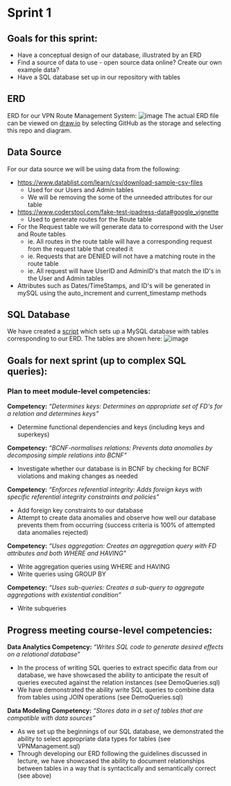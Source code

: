 # Sprint 1
## Goals for this sprint:
* Have a conceptual design of our database, illustrated by an ERD
* Find a source of data to use - open source data online? Create our own example data?
* Have a SQL database set up in our repository with tables

## ERD
ERD for our VPN Route Management System:
![image](https://github.com/macsyd/csc370-database-project/assets/91709747/0cffcc81-5e2d-4491-89d9-3666f121a2fa)
The actual ERD file can be viewed on [draw.io](draw.io) by selecting GitHub as the storage and selecting this repo and diagram.

## Data Source
For our data source we will be using data from the following:

- https://www.datablist.com/learn/csv/download-sample-csv-files
  - Used for our Users and Admin tables
  - We will be removing the some of the unneeded attributes for our table
- https://www.coderstool.com/fake-test-ipadress-data#google_vignette
  - Used to generate routes for the Route table
- For the Request table we will generate data to correspond with the User and Route tables
  - ie. All routes in the route table will have a corresponding request from the request table that created it
  - ie. Requests that are DENIED will not have a matching route in the route table
  - ie. All request will have UserID and AdminID's that match the ID's in the User and Admin tables
- Attributes such as Dates/TimeStamps, and ID's will be generated in mySQL using the auto_increment and current_timestamp methods

## SQL Database
We have created a [script](https://github.com/macsyd/csc370-database-project/blob/main/VPNManagement.sql) which sets up a MySQL database with tables corresponding to our ERD. The tables are shown here:
![image](https://github.com/macsyd/csc370-database-project/assets/91709747/7520c126-66f2-466f-b74d-51afed35e102)

## Goals for next sprint (up to complex SQL queries):
### Plan to meet module-level competencies:
**Competency:** *“Determines keys: Determines an appropriate set of FD's for a relation and determines keys”* <br>
+ Determine functional dependencies and keys (including keys and superkeys)

**Competency:** *“BCNF-normalises relations: Prevents data anomalies by decomposing simple relations into BCNF”* <br>
+ Investigate whether our database is in BCNF by checking for BCNF violations and making changes as needed

**Competency:** *“Enforces referential integrity: Adds foreign keys with specific referential integrity constraints and policies”* <br>
+ Add foreign key constraints to our database
+ Attempt to create data anomalies and observe how well our database prevents them from occurring (success criteria is 100% of attempted data anomalies rejected)

**Competency:** *“Uses aggregation: Creates an aggregation query with FD attributes and both WHERE and HAVING”* <br>
+ Write aggregation queries using WHERE and HAVING
+ Write queries using GROUP BY

**Competency:** *“Uses sub-queries: Creates a sub-query to aggregate aggregations with existential condition”* <br>
+ Write subqueries

## Progress meeting course-level competencies:
**Data Analytics Competency:** *“Writes SQL code to generate desired effects on a relational database”* <br>
+ In the process of writing SQL queries to extract specific data from our database, we have showcased the ability to anticipate the result of queries executed against the relation instances (see DemoQueries.sql)
+ We have demonstrated the ability write SQL queries to combine data from tables using JOIN operations (see DemoQueries.sql)

**Data Modeling Competency:** *“Stores data in a set of tables that are compatible with data sources”* <br>
+ As we set up the beginnings of our SQL database, we demonstrated the ability to select appropriate data types for tables (see VPNManagement.sql)
+ Through developing our ERD following the guidelines discussed in lecture, we have showcased the ability to document relationships between tables in a way that is syntactically and semantically correct (see above)
